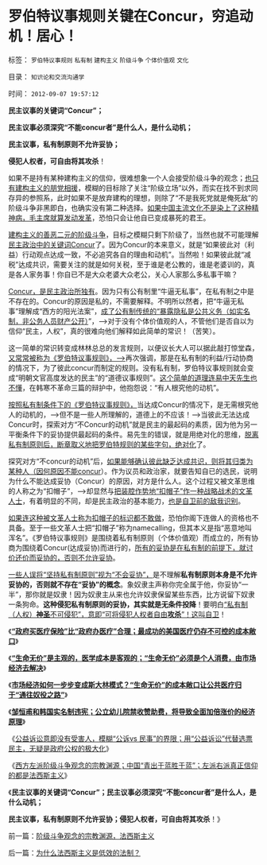 # 罗伯特议事规则关键在Concur，穷追动机！居心！

标签： `罗伯特议事规则` `私有制` `建构主义` `阶级斗争` `个体价值观` `文化` 

目录： `知识论和交流沟通学`

时间： `2012-09-07 19:57:12`

**民主议事的关键词“Concur”；**

**民主议事必须深究“不能concur者”是什么人，是什么动机；**

**民主议事，私有制原则不允许妥协；**

**侵犯人权者，可自由将其攻杀**！

如果不是持有某种建构主义的信仰，很难想象一个人会接受阶级斗争的观念；[也只有建构主义的朋党相援](../../../2012/9/4/建构主义者的“厚颜无耻”是战略战术.md)，模糊的目标除了关注“阶级立场”以外，而实在找不到求同存异的参照系，此时如果不是放弃建构的理想，则除了“不是我死党就是俺死敌”的阶级斗争非黑即白，也确实没有第二种选择。[如果中国主流文化不是染上了这种精神病，毛主席就算发动发革](../../../2009/7/5/历史责任归咎于毛主席是不公正的.md)，恐怕只会让他自已变成暴死的君王。

[建构主义的善恶二元的阶级斗争](../../../2012/9/4/建构主义者必然朋党相援“阶级斗争”.md)，目标之模糊只剩下阶级了，当然也就不可能理解[民主政治中的关键词Concur](../../../2011/6/15/为什么会“同意，ConcuringOpinion？.md)了。因为Concur的本来意义，就是“如果彼此对（利益）行动观点达成一致，不必追究各自的理由和动机”。当然啦！如果彼此就“减税”达成共识，需要关注的就是如何关税，至于谁是老公教的，谁是老婆训的，真是各人家务事！你自已不是大众老婆大众老公，关心人家那么多私事干嘛？

[Concur，是民主政治所独有](../../../2012/1/19/建构社会是大忌讳；“反谷物法”不是革命.md)。因为只有公有制里“牛逼无私事”，在私有制之中是不存在的。Concur的原因是私的，不需要解释。不明所以然者，把“牛逼无私事”理解成“西方的阳光法案”，[成了公有制传统的“暴露隐私是公共义务（如实名制，非公务人员财产公开）](http://darthvad.blog.163.com/blog/static/53399470201062905157718/)”，——>对于没有个体价值观的人，不管他们是否自以为信仰“民主，人权”，真的很难向他们解释如此简单的常识！（苦笑）。

这一简单的常识转变成林林总总的发言规则，以便议长大人可以据此敲打惊堂森，[又常常被称为《罗伯特议事规则》，——>](../../../2012/6/9/“公共知识分子”疑似最常见的愚昧.md)再次强调，那是在私有制的利益/行动协商的情况下，为了彼此concur而制定的规则。没有私有制，罗伯特议事规则就会变成“明朝文官高度发达的民主”的“道德议事规则”。[这个简单的道理连易中天先生也不懂](../../../2012/3/27/左右不对等，彼此不宜争论.md)，在韩寒不革命三篇的辩护中，他抱怨说：“有人根究他的动机”。

[按照私有制条件下的《罗伯特议事规则》，](../../../2010/2/22/无私后还能有罗伯特议事规则吗？.md)当达成Concur的情况下，是无需根究他人的动机的，——>但不是一些人所理解的，道德上的不应该！——>当彼此无法达成Concur时，探索对方“不Concur的动机”就是民主的最起码的素质，因为他为另一平衡条件下的妥协提供最起码的条件。易先生的错误，就是用绝对化的思维，[脱离私有制原则后，断章取义地把罗伯特规则的某些字句，绝对化](../../../2011/1/25/有中国特色的“罗伯特议事规则”和“对事不对人”.md)了。

探究对方“不concur的动机”后，[如果能够确认彼此缺乏达成共识，则将其归类为某种人（因何原因不能concur](../../../2010/2/5/阅读历史要明白作者背后的利益.md)）。作为议员和政治家，就要告知自已的选民，说明为什么不能达成妥协（Concur）的原因，对方是什么人。这个过程又被文革思维的人称之为“扣帽子”，——>却显然与[把装腔作势地“扣帽子”作一种战略战术的文革人士](../../../2009/8/22/刀笔吏之史诗与史实.md)，有着明显的不同，却是民主政治的基本能力，[也是自卫前的敌我识别](../../../2011/3/6/利益沟通＝敌我识别.md)。

[如果连这种被文革人士称为扣帽子的标识都不敢做](../../../2011/7/19/不敢扣帽子的人，不会是民主人.md)，恐怕你阁下连做人的资格也不具备。至于一些文革人士把“扣帽子”称为namecalling，但其本义是指“恶意地叫浑名”。《罗伯特议事规则》是围绕着私有制原则（个体价值观）而成立的，所有协商为围绕着Concur(达成妥协)而进行的，[所有的妥协是在私有制的前提下，就讨价还价而妥协的，否则不允许妥协](../../../2009/9/10/君权奴性文化下被错解的暴力和妥协.md)。

[一些人误将“坚持私有制原则”视为“不会妥协”，](../../../2012/9/4/民主就是朋党相援的“要文斗不要武斗”吗？.md)是不理解**私有制原则本身是不允许妥协的，否则就不存在“妥协”的概念**。象奴隶主声称你完全属于他，你妥协“一半”，那你就是奴隶！因为奴隶主从来也允许奴隶保留某些东西，比方说留下奴隶一条狗命。**这种侵犯私有制原则的妥协，其实就是无条件投降**！要明白[“私有制（人权）**神圣**不可侵犯”，意即“可将侵犯人权者自由**攻杀**”！这叫自卫](../../../2010/12/9/民主并不软弱，民主极其强硬！.md)！

《[**“政府买医疗保险”比“政府办医疗”合理；最成功的美国医疗仍存不可控的成本敞口**](../../../2012/9/1/最成功的美国医疗，仍存不可控的成本敞口.md)》

《[**“生命无价”是主观的，医学成本是客观的；“生命无价”必须是个人消费，由市场经济去解决**](../../../2012/9/1/“生命无价”是主观的，医疗成本是客观的.md)》

《[**市场经济如何一步步变成斯大林模式？“生命无价”的成本敞口让公共医疗归于“通往奴役之路”**](../../../2012/9/1/“生命无价”的成本敞口让公共医疗归于“通往奴役之路”.md)》

《[**邹恒甫和韩国实名制违宪；公立幼儿院禁收赞助费，将导致全面加倍涨价的经济原理**](../../../2012/9/1/唱唱反调：邹恒甫，韩国实名制，幼儿院大幅涨价.md)》

《[公益诉讼意即没有受害人，模糊“公诉vs 民事”的界限；用“公益诉讼”代替选票民主，无疑是政府公权的极大化](../../../2012/9/2/公益诉讼恐怕就是法西斯主义.md)》

《[西方左派阶级斗争观念的宗教渊源；中国“青出于蓝胜于蓝”；左派右派真正信仰的都是法西斯主义](../../../2012/9/2/公益诉讼恐怕就是法西斯主义.md)》

《**民主议事的关键词“Concur”；民主议事必须深究“不能concur者”是什么人，是什么动机；**

**民主议事，私有制原则不允许妥协；侵犯人权者，可自由将其攻杀**！》



前一篇：[阶级斗争观念的宗教渊源，法西斯主义](../../../2012/9/7/阶级斗争观念的宗教渊源，法西斯主义.md)

后一篇：[为什么法西斯主义是低效的法制？](../../../2012/9/7/为什么法西斯主义是低效的法制？.md)